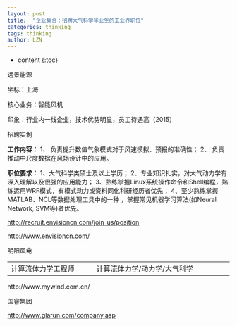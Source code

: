 ```yaml
---
layout: post
title:  "企业集合：招聘大气科学毕业生的工业界职位" 
categories: thinking
tags: thinking
author: LZN
---
```


* content
{:toc}

远景能源

坐标：上海

核心业务：智能风机

印象：行业内一线企业，技术优势明显，员工待遇高（2015）

招聘实例

<strong>工作内容：</strong>
1、 负责提升数值气象模式对于风速模拟、预报的准确性；
2、 负责推动中尺度数据在风场设计中的应用。

<strong>职位要求：</strong>
1、大气科学类硕士及以上学历；
2、专业知识扎实，对大气动力学有深入理解以及很强的应用能力；
3、熟练掌握Linux系统操作命令和Shell编程，熟练运用WRF模式，有模式动力或资料同化科研经历者优先；
4、至少熟练掌握MATLAB、NCL等数据处理工具中的一种 ，掌握常见机器学习算法(如Neural Network, SVM等)者优先。

http://recruit.envisioncn.com/join_us/position

http://www.envisioncn.com/

明阳风电
<table class="job_info" border="0" width="100%" cellspacing="0">
<tbody>
<tr>
<td class="job_info1" width="15%">计算流体力学工程师</td>
<td width="24%">计算流体力学/动力学/大气科学</td>
</tr>
</tbody>
</table>
http://www.mywind.com.cn/

国睿集团

http://www.glarun.com/company.asp